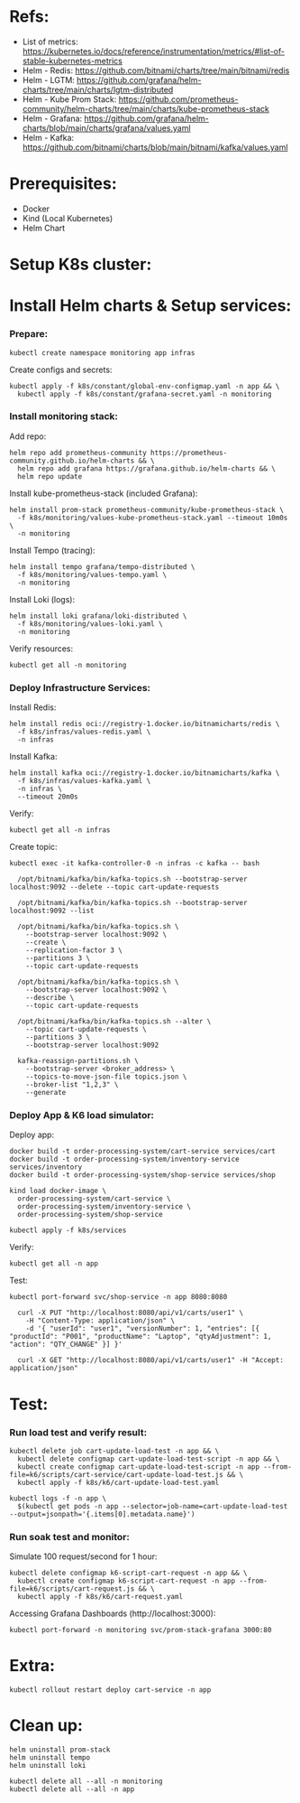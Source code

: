 # Refs:

* List of metrics: https://kubernetes.io/docs/reference/instrumentation/metrics/#list-of-stable-kubernetes-metrics
* Helm - Redis: https://github.com/bitnami/charts/tree/main/bitnami/redis
* Helm - LGTM: https://github.com/grafana/helm-charts/tree/main/charts/lgtm-distributed
* Helm - Kube Prom Stack: https://github.com/prometheus-community/helm-charts/tree/main/charts/kube-prometheus-stack
* Helm - Grafana: https://github.com/grafana/helm-charts/blob/main/charts/grafana/values.yaml
* Helm - Kafka: https://github.com/bitnami/charts/blob/main/bitnami/kafka/values.yaml

# Prerequisites:

* Docker
* Kind (Local Kubernetes)
* Helm Chart

# Setup K8s cluster:

# Install Helm charts & Setup services:

### Prepare:

    kubectl create namespace monitoring app infras 

  Create configs and secrets:

    kubectl apply -f k8s/constant/global-env-configmap.yaml -n app && \
      kubectl apply -f k8s/constant/grafana-secret.yaml -n monitoring

### Install monitoring stack:

  Add repo:

    helm repo add prometheus-community https://prometheus-community.github.io/helm-charts && \
      helm repo add grafana https://grafana.github.io/helm-charts && \
      helm repo update

  Install kube-prometheus-stack (included Grafana):
    
    helm install prom-stack prometheus-community/kube-prometheus-stack \
      -f k8s/monitoring/values-kube-prometheus-stack.yaml --timeout 10m0s \
      -n monitoring

  Install Tempo (tracing):

    helm install tempo grafana/tempo-distributed \
      -f k8s/monitoring/values-tempo.yaml \
      -n monitoring

  Install Loki (logs):

    helm install loki grafana/loki-distributed \
      -f k8s/monitoring/values-loki.yaml \
      -n monitoring

  Verify resources:
  
    kubectl get all -n monitoring

### Deploy Infrastructure Services:

  Install Redis:
  
    helm install redis oci://registry-1.docker.io/bitnamicharts/redis \
      -f k8s/infras/values-redis.yaml \
      -n infras
  
  Install Kafka:
  
    helm install kafka oci://registry-1.docker.io/bitnamicharts/kafka \
      -f k8s/infras/values-kafka.yaml \
      -n infras \
      --timeout 20m0s

  Verify:
    
    kubectl get all -n infras
  
  Create topic:

    kubectl exec -it kafka-controller-0 -n infras -c kafka -- bash

      /opt/bitnami/kafka/bin/kafka-topics.sh --bootstrap-server localhost:9092 --delete --topic cart-update-requests

      /opt/bitnami/kafka/bin/kafka-topics.sh --bootstrap-server localhost:9092 --list

      /opt/bitnami/kafka/bin/kafka-topics.sh \
        --bootstrap-server localhost:9092 \
        --create \
        --replication-factor 3 \
        --partitions 3 \
        --topic cart-update-requests

      /opt/bitnami/kafka/bin/kafka-topics.sh \
        --bootstrap-server localhost:9092 \
        --describe \
        --topic cart-update-requests

      /opt/bitnami/kafka/bin/kafka-topics.sh --alter \
        --topic cart-update-requests \
        --partitions 3 \
        --bootstrap-server localhost:9092

      kafka-reassign-partitions.sh \
        --bootstrap-server <broker_address> \
        --topics-to-move-json-file topics.json \
        --broker-list "1,2,3" \
        --generate


### Deploy App & K6 load simulator:

  Deploy app:
    
    docker build -t order-processing-system/cart-service services/cart
    docker build -t order-processing-system/inventory-service services/inventory
    docker build -t order-processing-system/shop-service services/shop
    
    kind load docker-image \
      order-processing-system/cart-service \
      order-processing-system/inventory-service \
      order-processing-system/shop-service

    kubectl apply -f k8s/services

  Verify:
  
    kubectl get all -n app
  
  Test:
    
    kubectl port-forward svc/shop-service -n app 8080:8080

      curl -X PUT "http://localhost:8080/api/v1/carts/user1" \
        -H "Content-Type: application/json" \
        -d '{ "userId": "user1", "versionNumber": 1, "entries": [{ "productId": "P001", "productName": "Laptop", "qtyAdjustment": 1, "action": "QTY_CHANGE" }] }'
      
      curl -X GET "http://localhost:8080/api/v1/carts/user1" -H "Accept: application/json"

# Test:

### Run load test and verify result:

    kubectl delete job cart-update-load-test -n app && \
      kubectl delete configmap cart-update-load-test-script -n app && \
      kubectl create configmap cart-update-load-test-script -n app --from-file=k6/scripts/cart-service/cart-update-load-test.js && \
      kubectl apply -f k8s/k6/cart-update-load-test.yaml

    kubectl logs -f -n app \
      $(kubectl get pods -n app --selector=job-name=cart-update-load-test --output=jsonpath='{.items[0].metadata.name}')

### Run soak test and monitor:

  Simulate 100 request/second for 1 hour:

    kubectl delete configmap k6-script-cart-request -n app && \
      kubectl create configmap k6-script-cart-request -n app --from-file=k6/scripts/cart-request.js && \
      kubectl apply -f k8s/k6/cart-request.yaml

  Accessing Grafana Dashboards (http://localhost:3000):

    kubectl port-forward -n monitoring svc/prom-stack-grafana 3000:80

# Extra:

    kubectl rollout restart deploy cart-service -n app

# Clean up:

    helm uninstall prom-stack
    helm uninstall tempo
    helm uninstall loki
  
    kubectl delete all --all -n monitoring
    kubectl delete all --all -n app
